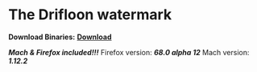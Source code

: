 # The Drifloon watermark
**Download Binaries:**
[**Download**](https://github.com/bfffggh/drifloon-watermark/releases/tag/binary)

***Mach & Firefox included!!!***
Firefox version: ***68.0 alpha 12***
Mach version: ***1.12.2***


